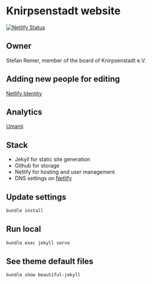 # Knirpsenstadt website

[![Netlify Status](https://api.netlify.com/api/v1/badges/7d90002d-ff14-4b0f-b616-0d8df007d0f5/deploy-status)](https://app.netlify.com/sites/knirpsenstadt/deploys)

## Owner 
Stefan Remer, member of the board of Knirpsenstadt e.V.

## Adding new people for editing
[Netlify Identity](https://app.netlify.com/sites/knirpsenstadt/configuration/identity#users)

## Analytics
[Umami](https://eu.umami.is/websites/3676f236-6940-4da5-8525-d77fa47468a3)

## Stack
* Jekyll for static site generation
* Github for storage
* Netlify for hosting and user management
* DNS settings on [Netlify](https://app.netlify.com/teams/knirpsenstadt/dns/knirpsenstadt.de)

## Update settings
```bash
bundle install
```

## Run local
```bash
bundle exec jekyll serve
```

## See theme default files
```bash
bundle show beautiful-jekyll
```
